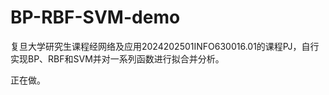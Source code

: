 # BP-RBF-SVM-demo

复旦大学研究生课程经网络及应用2024202501INFO630016.01的课程PJ，自行实现BP、RBF和SVM并对一系列函数进行拟合并分析。

正在做。


